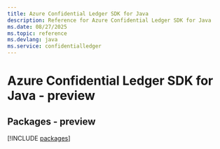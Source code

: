 ```yaml
---
title: Azure Confidential Ledger SDK for Java
description: Reference for Azure Confidential Ledger SDK for Java
ms.date: 08/27/2025
ms.topic: reference
ms.devlang: java
ms.service: confidentialledger
---
```

# Azure Confidential Ledger SDK for Java - preview
## Packages - preview
[!INCLUDE [packages](confidential-ledger-index.md)]